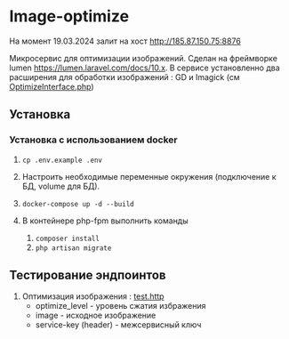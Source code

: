 # Image-optimize

На момент 19.03.2024 залит на хост http://185.87.150.75:8876

Микросервис для оптимизации изображений. Сделан на фреймворке lumen
<a href="https://lumen.laravel.com/docs/10.x">https://lumen.laravel.com/docs/10.x</a>. В сервисе установленно два расширения для обработки изображений : GD и Imagick (см [OptimizeInterface.php](app%2FServices%2FOptimize%2FOptimizeInterface.php))

## Установка

### Установка с использованием docker

1. ```cp .env.example .env```

2. Настроить необходимые переменные окружения (подключение к БД, volume для БД).

3. ```docker-compose up -d --build```

4. В контейнере php-fpm выполнить команды
    1. ```composer install```
    2. ```php artisan migrate```
## Тестирование эндпоинтов

1. Оптимизация изображения : [test.http](http-client%2Ftest.http)
   * optimize_level - уровень сжатия избражения
   * image - исходное изображение
   * service-key (header) - межсервисный ключ

